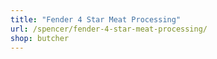 ```yaml
---
title: "Fender 4 Star Meat Processing"
url: /spencer/fender-4-star-meat-processing/
shop: butcher
---
```

